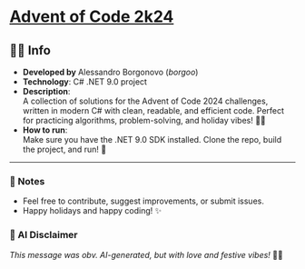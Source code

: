 # [Advent of Code 2k24](https://adventofcode.com/2024)

## 👨‍💻 Info
* **Developed by** Alessandro Borgonovo (_borgoo_)
* **Technology**: C# .NET 9.0 project  
* **Description**:  
  A collection of solutions for the Advent of Code 2024 challenges, written in modern C# with clean, readable, and efficient code. Perfect for practicing algorithms, problem-solving, and holiday vibes! 🎅🎄  
* **How to run**:  
  Make sure you have the .NET 9.0 SDK installed. Clone the repo, build the project, and run! 🚀

---

### 📜 Notes
- Feel free to contribute, suggest improvements, or submit issues.  
- Happy holidays and happy coding! ✨

### 🤖 AI Disclaimer
_This message was obv. AI-generated, but with love and festive vibes!_ 🎁✨
